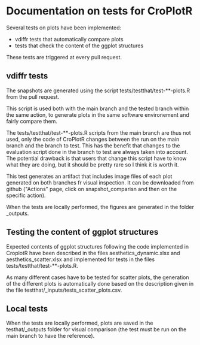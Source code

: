 # Documentation on tests for CroPlotR

Several tests on plots have been implemented:

* vdiffr tests that automatically compare plots
* tests that check the content of the ggplot structures

These tests are triggered at every pull request.

## vdiffr tests

The snapshots are generated using the script tests/testthat/test-\*\*-plots.R from the pull request. 

This script is used both with the main branch and the tested branch within the same action, to generate plots in the same software environement and fairly compare them.

The tests/testthat/test-\*\*-plots.R scripts from the main branch are thus not used, only the code of CroPlotR changes between the run on the main branch and the branch to test. This has the benefit that changes to the evaluation script done in the branch to test are always taken into account. The potential drawback is that users that change this script have to know what they are doing, but it should be pretty rare so I think it is worth it.

This test generates an artifact that includes image files of each plot generated on both branches fr visual inspection. It can be downloaded from github ("Actions" page, click on snapshot_comparisn and then on the specific action).

When the tests are locally performed, the figures are generated in the folder _outputs.

## Testing the content of ggplot structures

Expected contents of ggplot structures following the code implemented in CroplotR have been described in the files aesthetics_dynamic.xlsx and aesthetics_scatter.xlsx and implemented for tests in the files tests/testthat/test-\*\*-plots.R.

As many different cases have to be tested for scatter plots, the generation of the different plots is automatically done based on the description given in the file testthat/_inputs/tests_scatter_plots.csv.

## Local tests

When the tests are locally performed, plots are saved in the testhat/_outputs folder for visual comparison (the test must be run on the main branch to have the reference).


